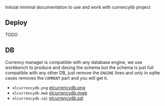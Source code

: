 
Inituial minimal documentation to use and work with currencylib project

## Deploy

TODO

## DB

Currency manager is compatible with any database engine, we use workbench 
to produce and desing the schema but the schema is just full compatible 
with any other DB, just remove the `ENGINE` lines and only in sqlite cases 
removes the `COMMENT` part and you will get it.

* `elcurrencydb.png` [elcurrencydb.png](elcurrencydb.png)
* `elcurrencydb.mwb` [elcurrencydb.mwb](elcurrencydb.mwb)
* `elcurrencydb.sql` [elcurrencydb.sql](elcurrencydb.sql)



